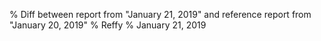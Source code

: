 % Diff between report from "January 21, 2019" and reference report from "January 20, 2019"
% Reffy
% January 21, 2019

